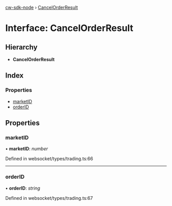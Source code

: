 [cw-sdk-node](../README.md) › [CancelOrderResult](cancelorderresult.md)

# Interface: CancelOrderResult

## Hierarchy

* **CancelOrderResult**

## Index

### Properties

* [marketID](cancelorderresult.md#marketid)
* [orderID](cancelorderresult.md#orderid)

## Properties

###  marketID

• **marketID**: *number*

Defined in websocket/types/trading.ts:66

___

###  orderID

• **orderID**: *string*

Defined in websocket/types/trading.ts:67
